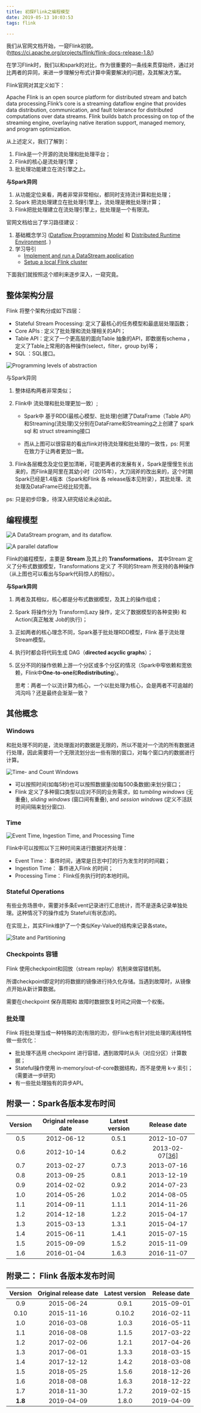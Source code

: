 ```yaml
---
title: 初探Flink之编程模型
date: 2019-05-13 10:03:53
tags: flink

---
```


我们从官网文档开始，一窥Flink初貌。(https://ci.apache.org/projects/flink/flink-docs-release-1.8/)

在学习Flink时，我们以和spark的对比，作为很重要的一条线来贯穿始终，通过对比两者的异同，来进一步理解分布式计算中需要解决的问题，及其解决方案。

Flink官网对其定义如下：		

Apache Flink is an open source platform for distributed stream and batch data processing.Flink’s core is a streaming dataflow engine that provides data distribution, communication, and fault tolerance for distributed computations over data streams. Flink builds batch processing on top of the streaming engine, overlaying native iteration support, managed memory, and program optimization.



从上述定义，我们了解到：

1. Flink是一个开源的流处理和批处理平台；
2. Flink的核心是流处理引擎；
3. 批处理功能建立在流引擎之上。



**与Spark异同**

1. 从功能定位来看，两者非常非常相似，都同时支持流计算和批处理；
2. Spark 把流处理建立在批处理引擎上，流处理是微批处理计算；
3. Flink把批处理建立在流处理引擎上，批处理是一个有限流。



官网文档给出了学习路径建议：

1. 基础概念学习 ([Dataflow Programming Model](https://ci.apache.org/projects/flink/flink-docs-release-1.8/concepts/programming-model.html)  和 [Distributed Runtime Environment](https://ci.apache.org/projects/flink/flink-docs-release-1.8/concepts/runtime.html). )
2. 学习导引
   - [Implement and run a DataStream application](https://ci.apache.org/projects/flink/flink-docs-release-1.8/tutorials/datastream_api.html)
   - [Setup a local Flink cluster](https://ci.apache.org/projects/flink/flink-docs-release-1.8/tutorials/local_setup.html)

下面我们就按照这个顺利来逐步深入，一窥究竟。

## 整体架构分层



Flink 将整个架构分成如下四层：

* Stateful Stream Processing:  定义了最核心的任务模型和最底层处理函数；
* Core APIs : 定义了批处理和流处理相关的API；
* Table API：定义了一个更高层的面向Table 抽象的API，即数据有schema ，定义了Table上常用的各种操作(select，filter，group by)等；
* SQL ：SQL接口。



![Programming levels of abstraction](https://ci.apache.org/projects/flink/flink-docs-release-1.8/fig/levels_of_abstraction.svg)



与Spark异同

1. 整体结构两者非常类似；

2. Flink中 流处理和批处理更加一致）;

   * Spark中 基于RDD(最核心模型、批处理)创建了DataFrame（Table API）和Streaming(流处理)又分别在DataFrame和Streaming之上创建了 spark sql 和 struct streaming接口

   * 而从上图可以很容易的看出flink对待流处理和批处理的一致性，ps: 阿里在致力于让两者更加一致。

3. Flink各层概念及定位更加清晰，可能更两者的发展有关，Spark是慢慢生长出来的，而Flink是阿里在其幼小时（2015年），大刀阔斧的改出来的，这个时期Spark已经是1.4版本（Spark和Flink 各 release版本见附录），其批处理、流处理及DataFrame已经比较完善。

ps: 只是初步印象，待深入研究结论未必如此。



## 编程模型

![A DataStream program, and its dataflow.](https://ci.apache.org/projects/flink/flink-docs-release-1.8/fig/program_dataflow.svg)



![A parallel dataflow](https://ci.apache.org/projects/flink/flink-docs-release-1.8/fig/parallel_dataflow.svg)





Flink的编程模型，主要是 **Stream** 及其上的 **Transformations**， 其中Stream 定义了分布式数据模型，Transformations 定义了 不同的Stream 所支持的各种操作（从上图也可以看出与Spark代码惊人的相似）。  

**与Spark异同**

1. 两者及其相似，核心都是分布式数据模型，及其上的操作组成；

2. Spark 将操作分为 Transform(Lazy 操作，定义了数据模型的各种变换) 和 Action(真正触发 Job的执行)；

3. 正如两者的核心理念不同，Spark基于批处理RDD模型，Flink 基于流处理 Stream模型。

4. 执行时都会将代码生成 DAG（**directed acyclic graphs**）；

5. 区分不同的操作依赖上游一个分区或多个分区的情况（Spark中窄依赖和宽依赖，Flink中**One-to-one**和**Redistributing**）。

    

   思考：两者一个以流计算为核心，一个以批处理为核心，会是两者不可逾越的鸿沟吗？还是最终会渐渐一致？ 



## 其他概念

### Windows



和批处理不同的是，流处理面对的数据是无限的，所以不能对一个流的所有数据进行处理，因此需要将一个无限流划分出一些有限的窗口，对每个窗口内的数据进行计算。

![Time- and Count Windows](https://ci.apache.org/projects/flink/flink-docs-release-1.8/fig/windows.svg)

* 可以按照时间(如每5秒)也可以按照数据量(如每500条数据)来划分窗口；
* Flink 定义了多种窗口类型以应对不同的业务需求，如 *tumbling windows* (无重叠), *sliding windows* (窗口间有重叠), and *session windows* (定义不活跃时间间隔来划分窗口).



### Time

![Event Time, Ingestion Time, and Processing Time](https://ci.apache.org/projects/flink/flink-docs-release-1.8/fig/event_ingestion_processing_time.svg)



Flink中可以按照以下三种时间来进行数据对齐处理：

* Event Time： 事件时间，通常是日志中打的行为发生时的时间戳；
* Ingestion Time： 事件进入Flink 的时间；
* Processing Time： Flink任务执行时的本地时间。



### Stateful Operations

有些业务场景中，需要对多条Event记录进行汇总统计，而不是逐条记录单独处理。这种情况下的操作成为 Stateful(有状态)的。

在实现上，其实Flink维护了一个类似Key-Value的结构来记录各state。



![State and Partitioning](https://ci.apache.org/projects/flink/flink-docs-release-1.8/fig/state_partitioning.svg)



### Checkpoints 容错

Flink 使用checkpoint和回放（stream replay）机制来做容错机制。

所谓checkpoint即定时的将数据的镜像进行持久化存储。当遇到故障时，从镜像点开始从新计算数据。

需要在checkpoint 保存周期和 故障时数据恢复时间之间做一个权衡。



### 批处理

Flink 将批处理当成一种特殊的流(有限的流)，但Flink也有针对批处理的离线特性做一些优化：

* 批处理不适用 checkpoint 进行容错，遇到故障时从头（对应分区）计算数据；
* Stateful操作使用 in-memory/out-of-core数据结构，而不是使用 k-v 索引；(需要进一步研究)
* 有一些批处理独有的异步API。

## 附录一：Spark各版本发布时间

| Version | Original release date | Latest version |                         Release date                         |
| :-----: | :-------------------: | :------------: | :----------------------------------------------------------: |
|   0.5   |      2012-06-12       |     0.5.1      |                          2012-10-07                          |
|   0.6   |      2012-10-14       |     0.6.2      | 2013-02-07[[36\]](https://en.wikipedia.org/wiki/Apache_Spark#cite_note-37) |
|   0.7   |      2013-02-27       |     0.7.3      |                          2013-07-16                          |
|   0.8   |      2013-09-25       |     0.8.1      |                          2013-12-19                          |
|   0.9   |      2014-02-02       |     0.9.2      |                          2014-07-23                          |
|   1.0   |      2014-05-26       |     1.0.2      |                          2014-08-05                          |
|   1.1   |      2014-09-11       |     1.1.1      |                          2014-11-26                          |
|   1.2   |      2014-12-18       |     1.2.2      |                          2015-04-17                          |
|   1.3   |      2015-03-13       |     1.3.1      |                          2015-04-17                          |
|   1.4   |      2015-06-11       |     1.4.1      |                          2015-07-15                          |
|   1.5   |      2015-09-09       |     1.5.2      |                          2015-11-09                          |
|   1.6   |      2016-01-04       |     1.6.3      |                          2016-11-07                          |





## 附录二： Flink 各版本发布时间

| Version | Original release date | Latest version | Release date |
| :-----: | :-------------------: | :------------: | :----------: |
|   0.9   |      2015-06-24       |     0.9.1      |  2015-09-01  |
|  0.10   |      2015-11-16       |     0.10.2     |  2016-02-11  |
|   1.0   |      2016-03-08       |     1.0.3      |  2016-05-11  |
|   1.1   |      2016-08-08       |     1.1.5      |  2017-03-22  |
|   1.2   |      2017-02-06       |     1.2.1      |  2017-04-26  |
|   1.3   |      2017-06-01       |     1.3.3      |  2018-03-15  |
|   1.4   |      2017-12-12       |     1.4.2      |  2018-03-08  |
|   1.5   |      2018-05-25       |     1.5.6      |  2018-12-26  |
|   1.6   |      2018-08-08       |     1.6.3      |  2018-12-22  |
|   1.7   |      2018-11-30       |     1.7.2      |  2019-02-15  |
| **1.8** |      2019-04-09       |     1.8.0      |  2019-04-09  |

